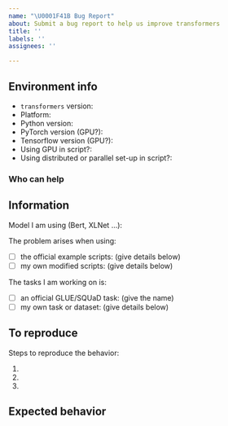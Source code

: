 ```yaml
---
name: "\U0001F41B Bug Report"
about: Submit a bug report to help us improve transformers
title: ''
labels: ''
assignees: ''

---
```



## Environment info
<!-- You can run the command `transformers-cli env` and copy-and-paste its output below.
     Don't forget to fill out the missing fields in that output! -->
     
- `transformers` version:
- Platform:
- Python version:
- PyTorch version (GPU?):
- Tensorflow version (GPU?):
- Using GPU in script?:
- Using distributed or parallel set-up in script?:

### Who can help
<!-- Your issue will be replied to more quickly if you can figure out the right person to tag with @
 If you know how to use git blame, that is the easiest way, otherwise, here is a rough guide of **who to tag**.
 Please tag fewer than 3 people.
 
 albert, bert, GPT2, XLM: @LysandreJik 
 tokenizers: @mfuntowicz
 Trainer: @sgugger
 Speed and Memory Benchmarks: @patrickvonplaten
 Model Cards: @julien-c
 Translation: @sshleifer
 Summarization: @sshleifer
 TextGeneration: @TevenLeScao 
 examples/distillation: @VictorSanh
 nlp datasets: [different repo](https://github.com/huggingface/nlp)
 rust tokenizers: [different repo](https://github.com/huggingface/tokenizers)
 Text Generation: @TevenLeScao
 blenderbot: @mariamabarham
 Bart: @sshleifer
 Marian: @sshleifer
 T5: @patrickvonplaten
 Longformer/Reformer: @patrickvonplaten
 TransfoXL/XLNet: @TevenLeScao 
 examples/seq2seq: @sshleifer
 tensorflow: @jplu 
 examples/token-classification: @stefan-it
 documentation: @sgugger
 -->

## Information

Model I am using (Bert, XLNet ...):

The problem arises when using:
* [ ] the official example scripts: (give details below)
* [ ] my own modified scripts: (give details below)

The tasks I am working on is:
* [ ] an official GLUE/SQUaD task: (give the name)
* [ ] my own task or dataset: (give details below)

## To reproduce

Steps to reproduce the behavior:

1.
2.
3.

<!-- If you have code snippets, error messages, stack traces please provide them here as well.
     Important! Use code tags to correctly format your code. See https://help.github.com/en/github/writing-on-github/creating-and-highlighting-code-blocks#syntax-highlighting
     Do not use screenshots, as they are hard to read and (more importantly) don't allow others to copy-and-paste your code.-->

## Expected behavior

<!-- A clear and concise description of what you would expect to happen. -->
